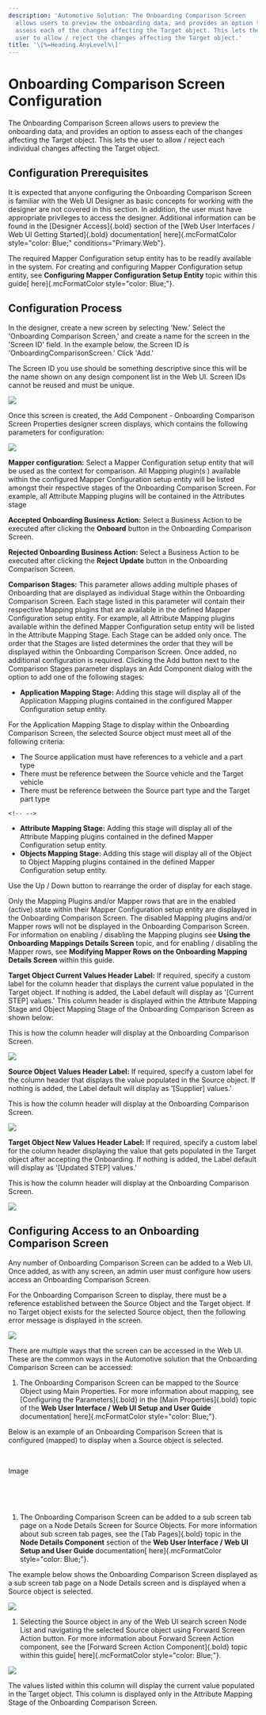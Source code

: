 ```yaml
---
description: 'Automotive Solution: The Onboarding Comparison Screen
  allows users to preview the onboarding data, and provides an option to
  assess each of the changes affecting the Target object. This lets the
  user to allow / reject the changes affecting the Target object.'
title: '\[%=Heading.AnyLevel%\]'
---
```


Onboarding Comparison Screen Configuration
==========================================

The Onboarding Comparison Screen allows users to preview the onboarding
data, and provides an option to assess each of the changes affecting the
Target object. This lets the user to allow / reject each individual
changes affecting the Target object.

Configuration Prerequisites
---------------------------

It is expected that anyone configuring the Onboarding Comparison Screen
is familiar with the Web UI Designer as basic concepts for working with
the designer are not covered in this section. In addition, the user must
have appropriate privileges to access the designer. Additional
information can be found in the [Designer Access]{.bold} section of the
[Web User Interfaces / Web UI Getting Started]{.bold} documentation[
here]{.mcFormatColor style="color: Blue;" conditions="Primary.Web"}.

The required Mapper Configuration setup entity has to be readily
available in the system. For creating and configuring Mapper
Configuration setup entity, see **Configuring Mapper Configuration Setup
Entity** topic within this guide[ here]{.mcFormatColor
style="color: Blue;"}.

Configuration Process
---------------------

In the designer, create a new screen by selecting \'New.\' Select the
\'Onboarding Comparison Screen,\' and create a name for the screen in
the \'Screen ID\' field. In the example below, the Screen ID is
\'OnboardingComparisonScreen.\' Click \'Add.\'

The Screen ID you use should be something descriptive since this will be
the name shown on any design component list in the Web UI. Screen IDs
cannot be reused and must be unique.

![](../../../Resources/Images/Data%20Onboarding/177.png)

Once this screen is created, the Add Component - Onboarding Comparison
Screen Properties designer screen displays, which contains the following
parameters for configuration:

![](../../../Resources/Images/Data%20Onboarding/178.png)

**Mapper configuration:** Select a Mapper Configuration setup entity
that will be used as the context for comparison. All Mapping plugin(s )
available within the configured Mapper Configuration setup entity will
be listed amongst their respective stages of the Onboarding Comparison
Screen. For example, all Attribute Mapping plugins will be contained in
the Attributes stage

**Accepted Onboarding Business Action:** Select a Business Action to be
executed after clicking the **Onboard** button in the Onboarding
Comparison Screen.

**Rejected Onboarding Business Action:** Select a Business Action to be
executed after clicking the **Reject Update** button in the Onboarding
Comparison Screen.

**Comparison Stages:** This parameter allows adding multiple phases of
Onboarding that are displayed as individual Stage within the Onboarding
Comparison Screen. Each stage listed in this parameter will contain
their respective Mapping plugins that are available in the defined
Mapper Configuration setup entity. For example, all Attribute Mapping
plugins available within the defined Mapper Configuration setup entity
will be listed in the Attribute Mapping Stage. Each Stage can be added
only once. The order that the Stages are listed determines the order
that they will be displayed within the Onboarding Comparison Screen.
Once added, no additional configuration is required. Clicking the Add
button next to the Comparison Stages parameter displays an Add Component
dialog with the option to add one of the following stages:

-   **Application Mapping Stage:** Adding this stage will display all of
    the Application Mapping plugins contained in the configured Mapper
    Configuration setup entity.

For the Application Mapping Stage to display within the Onboarding
Comparison Screen, the selected Source object must meet all of the
following criteria:

-   The Source application must have references to a vehicle and a part
    type
-   There must be reference between the Source vehicle and the Target
    vehicle
-   There must be reference between the Source part type and the Target
    part type

```{=html}
<!-- -->
```
-   **Attribute Mapping Stage:** Adding this stage will display all of
    the Attribute Mapping plugins contained in the defined Mapper
    Configuration setup entity.
-   **Objects Mapping Stage:** Adding this stage will display all of the
    Object to Object Mapping plugins contained in the defined Mapper
    Configuration setup entity.

Use the Up / Down button to rearrange the order of display for each
stage.

Only the Mapping Plugins and/or Mapper rows that are in the enabled
(active) state within their Mapper Configuration setup entity are
displayed in the Onboarding Comparison Screen. The disabled Mapping
plugins and/or Mapper rows will not be displayed in the Onboarding
Comparison Screen. For information on enabling / disabling the Mapping
plugins see **Using the Onboarding Mappings Details Screen** topic, and
for enabling / disabling the Mapper rows, see **Modifying Mapper Rows on
the Onboarding Mapping Details Screen** within this guide.

**Target Object Current Values Header Label:** If required, specify a
custom label for the column header that displays the current value
populated in the Target object. If nothing is added, the Label default
will display as \'\[Current STEP\] values.\' This column header is
displayed within the Attribute Mapping Stage and Object Mapping Stage of
the Onboarding Comparison Screen as shown below:

This is how the column header will display at the Onboarding Comparison
Screen.

![](../../../Resources/Images/Data%20Onboarding/187.png)

**Source Object Values Header Label:** If required, specify a custom
label for the column header that displays the value populated in the
Source object. If nothing is added, the Label default will display as
\'\[Supplier\] values.\'

This is how the column header will display at the Onboarding Comparison
Screen.

![](../../../Resources/Images/Data%20Onboarding/189.png)

**Target Object New Values Header Label:** If required, specify a custom
label for the column header displaying the value that gets populated in
the Target object after accepting the Onboarding. If nothing is added,
the Label default will display as \'\[Updated STEP\] values.\'

This is how the column header will display at the Onboarding Comparison
Screen.

![](../../../Resources/Images/Data%20Onboarding/188.png)

Configuring Access to an Onboarding Comparison Screen
-----------------------------------------------------

Any number of Onboarding Comparison Screen can be added to a Web UI.
Once added, as with any screen, an admin user must configure how users
access an Onboarding Comparison Screen.

For the Onboarding Comparison Screen to display, there must be a
reference established between the Source Object and the Target object.
If no Target object exists for the selected Source object, then the
following error message is displayed in the screen.

![](../../../Resources/Images/Data%20Onboarding/186.png)

There are multiple ways that the screen can be accessed in the Web UI.
These are the common ways in the Automotive solution that the Onboarding
Comparison Screen can be accessed:

1.  The Onboarding Comparison Screen can be mapped to the Source Object
    using Main Properties. For more information about mapping, see
    [Configuring the Parameters]{.bold} in the [Main Properties]{.bold}
    topic of the **Web User Interface / Web UI Setup and User Guide**
    documentation[ here]{.mcFormatColor style="color: Blue;"}.

Below is an example of an Onboarding Comparison Screen that is
configured (mapped) to display when a Source object is selected.

 

Image

 

 

1.  The Onboarding Comparison Screen can be added to a sub screen tab
    page on a Node Details Screen for Source Objects. For more
    information about sub screen tab pages, see the [Tab Pages]{.bold}
    topic in the **Node Details Component** section of the **Web User
    Interface / Web UI Setup and User Guide** documentation[
    here]{.mcFormatColor style="color: Blue;"}.

The example below shows the Onboarding Comparison Screen displayed as a
sub screen tab page on a Node Details screen and is displayed when a
Source object is selected.

![](../../../Resources/Images/Data%20Onboarding/191.png)

1.  Selecting the Source object in any of the Web UI search screen Node
    List and navigating the selected Source object using Forward Screen
    Action button. For more information about Forward Screen Action
    component, see the [Forward Screen Action Component]{.bold} topic
    within this guide[ here]{.mcFormatColor style="color: Blue;"}.

![](../../../Resources/Images/Data%20Onboarding/190.png)

The values listed within this column will display the current value
populated in the Target object. This column is displayed only in the
Attribute Mapping Stage of the Onboarding Comparison Screen.
